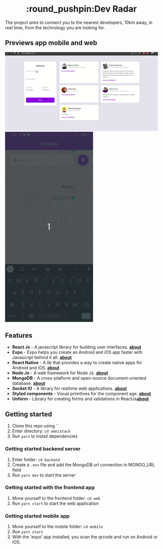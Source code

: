 <h1 align="center">:round_pushpin:Dev Radar</h1>
The project aims to connect you to the nearest developers, 10km away, in real time, from the technology you are looking for.

## Previews app mobile and web
<img src="web/preview-readme/web.gif" />
<img src="mobile/preview-mobile/mobile.gif">

## Features
- **React Js** - A javascript library for building user interfaces. <a href="https://pt-br.reactjs.org/"><strong>about</strong></a> 
- **Expo** - Expo helps you create an Android and iOS app faster with Javascript behind it all. <a href="https://expo.io/"><strong>about</strong></a> 
- **React Native** - A lib that provides a way to create native apps for Android and iOS. <a href="https://facebook.github.io/react-native/"><strong>about</strong></a> 
- **Node Js** - A web framework for Node Js. <a href="https://nodejs.org/en/"><strong>about</strong></a> 
- **MongoDB** - A cross-platform and open-source document-oriented database. <a href="https://www.mongodb.com/"><strong>about</strong></a> 
- **Socket IO** - A library for realtime web applications. <a href="https://socket.io/"><strong>about</strong></a> 
- **Styled components** - Visual primitives for the component age. <a href="https://styled-components.com/"><strong>about</strong></a>
- **Unform** - Library for creating forms and validations in ReactJs<a href="https://github.com/Rocketseat/unform"><strong>about</strong></a> 

## Getting started
1. Clone this repo using ``
2. Enter directory: `cd omnistack`<br />
3. Run `yarn` to install dependencies<br />

### Getting started backend server
1. Enter folder: `cd backend`
2. Create a `.env` file and add the MongoDB url connection in MONGO_URL field
3. Run `yarn dev` to start the server

### Getting started with the frontend app

1. Move yourself to the frontend folder: `cd web`
2. Run `yarn start` to start the web application

### Getting started mobile app

1. Move yourself to the mobile folder: `cd mobile`
2. Run `yarn start`
3. With the 'expo' app installed, you scan the qrcode and run on Android or IOS.

